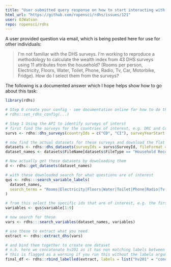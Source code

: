 ```yaml
---
title: "User submitted query response on how to start interacting with DHS surveys - A demo"
html_url: "https://github.com/ropensci/rdhs/issues/121"
user: OJWatson
repo: ropensci/rdhs
---
```


<!-- IF THIS INVOLVES AUTHENTICATION: DO NOT SHARE YOUR USERNAME/PASSWORD, OR API KEYS/TOKENS IN THIS ISSUE - MOST LIKELY THE MAINTAINER WILL HAVE THEIR OWN EQUIVALENT KEY -->

<!-- If this issue relates to usage of the package, whether a question, bug or similar, along with your query, please paste your devtools::session_info() or sessionInfo() into the code block below, AND include a reproducible example (consider using a "reprex" https://cran.rstudio.com/web/packages/reprex/) If not, delete all this and proceed :) -->

A user provided question via email, which is being posted here for use for other individuals:

> I'm not familiar with the DHS surveys. I'm working to reproduce a methodology to calculate the wealth index from 43 DHS
surveys using 11 attributes from the household? (Rooms per person, Electricity, Floors, Water, Toilet, Phone, Radio, Tv, Car, Motorbike, Fridge). How do I select them from the surveys? 

The following is a documented answer which I hope helps show how to go about this task:

```r
library(rdhs)

# Step 0 create your config - see documentation online for how to do this correctly 
# rdhs::set_rdhs_config(...)

# Step 1 Using the API to identify surveys of interst
# first find the surveys for the countries of interest, e.g. DRC and Cote d'Ivoire  since 2010 
survs <- rdhs::dhs_surveys(countryIds = c("CD", "CI"), surveyYearStart = 2010)

# now find the actual datasets for these surveys and download the flat file format
datasets <- rdhs::dhs_datasets(surveyIds = survs$SurveyId, fileFormat = "FL")
dataset_names <- datasets$FileName[datasets$FileType == "Household Recode"]

# Now actually get these datasets by downloading them  
d <- rdhs::get_datasets(dataset_names)

# with these downloaded search for what questions are of interest
qus <- rdhs:::search_variable_labels(
  dataset_names, 
  search_terms = "Rooms|Electricity|Floors|Water|Toilet|Phone|Radio|Tv|Car|Motorbike|Fridge"
)

# from this select the specific ids that are of interest, e.g. the first 9
variables <- qus$variable[1:9]

# now search for these
vars <- rdhs:::search_variables(dataset_names, variables)

# use these to extract what you need
extract <- rdhs::extract_dhs(vars)

# and bind them together to create one dataset
# n.b. here we concatenate hv201 as it has non matching labels between the surveys
# this is flagged as a warning if you run this without the labels argument
final_df <- rdhs::rbind_labelled(extract, labels = list("hv201" = "concatenate"))
```
